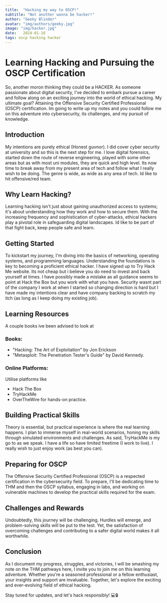```yaml
---
title:  "Hacking my way to OSCP!"
subtitle: "Not another wanna be hacker!"
author: "Geeky Blinder"
avatar: "img/authors/geeky.jpg"
image: "img/hacker.jpg"
date:   2024-01-16
tags: oscp hacking hacker
---
```


# Learning Hacking and Pursuing the OSCP Certification

So, another moron thinking they could be a HACKER. As someone passionate about digital security, I've decided to embark pursue a career and follow along on an exciting journey into the world of ethical hacking. 
My ultimate goal? Attaining the Offensive Security Certified Professional (OSCP) certification. 
Im going to write up my notes and you could follow me on this adventure into cybersecurity, its challenges, and my pursuit of knowledge.

## Introduction

My intentions are purely ethical (Honest guvnor). 
I did cover cyber security at university and so this is the next step for me. I love digital forensics, started down the route of reverse engineering, played with some other areas but as with most uni modules, they are quick and high level. 
Its now time to break away from my present area of tech and follow what I really wish to be doing. The genre is wide, as wide as any area of tech. Id like to hit offensive/red team.

## Why Learn Hacking?

Learning hacking isn't just about gaining unauthorized access to systems; it's about understanding how they work and how to secure them. With the increasing frequency and sophistication of cyber-attacks, ethical hackers play a pivotal role in safeguarding digital landscapes.
Id like to be part of that fight back, keep people safe and learn.

## Getting Started

To kickstart my journey, I'm diving into the basics of networking, operating systems, and programming languages. Understanding the foundations is key to becoming a proficient ethical hacker.
I have  signed up to Try Hack Me website. Its not cheap but i believe you do need to invest and back yourself at times. I have possibly made a mistake as all guidance seems to point at Hack the Box but you work with what you have. Security wasnt part of the company I work at when I started so changing direction is hard but I have made my intentions clear and have company backing to scratch my itch (as long as I keep doing my existing job).

## Learning Resources

A couple books ive been advised to look at
### Books: 
- "Hacking: The Art of Exploitation" by Jon Erickson
- "Metasploit: The Penetration Tester's Guide" by David Kennedy.

### Online Platforms: 
Utilise platforms like 
- Hack The Box
- TryHackMe
- OverTheWire 
for hands-on practice.

## Building Practical Skills

Theory is essential, but practical experience is where the real learning happens. I plan to immerse myself in real-world scenarios, honing my skills through simulated environments and challenges.
As said, TryHackMe is my go to as we speak. I have a life so have limited freetime (I work to live). I really wish to just enjoy work (as best you can).

## Preparing for OSCP

The Offensive Security Certified Professional (OSCP) is a respected certification in the cybersecurity field. To prepare, I'll be dedicating time to THM and then the OSCP syllabus, engaging in labs, and working on vulnerable machines to develop the practical skills required for the exam.

## Challenges and Rewards

Undoubtedly, this journey will be challenging. Hurdles will emerge, and problem-solving skills will be put to the test. Yet, the satisfaction of overcoming challenges and contributing to a safer digital world makes it all worthwhile.

## Conclusion

As I document my progress, struggles, and victories, I will be smashing my note on the THM pathways here, I invite you to join me on this learning adventure. Whether you're a seasoned professional or a fellow enthusiast, your insights and support are invaluable. Together, let's explore the exciting and ever-evolving field of ethical hacking.

Stay tuned for updates, and let's hack responsibly! 💻🔒